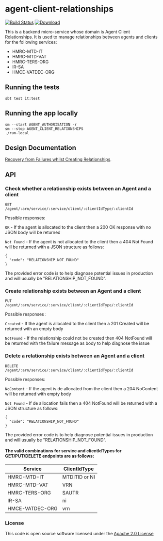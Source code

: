 # agent-client-relationships

[![Build Status](https://travis-ci.org/hmrc/agent-client-relationships.svg)](https://travis-ci.org/hmrc/agent-client-relationships) [ ![Download](https://api.bintray.com/packages/hmrc/releases/agent-client-relationships/images/download.svg) ](https://bintray.com/hmrc/releases/agent-client-relationships/_latestVersion)

This is a backend micro-service whose domain is Agent Client Relationships.
It is used to manage relationships between agents and clients for the following services:
 - HMRC-MTD-IT
 - HMRC-MTD-VAT
 - HMRC-TERS-ORG
 - IR-SA 
 - HMCE-VATDEC-ORG

## Running the tests

    sbt test it:test

## Running the app locally

    sm --start AGENT_AUTHORISATION -r
    sm --stop AGENT_CLIENT_RELATIONSHIPS
    ./run-local
    
## Design Documentation

[Recovery from Failures whilst Creating Relationships](docs/recovery.md).

## API

### Check whether a relationship exists between an Agent and a client
`GET              /agent/:arn/service/:service/client/:clientIdType/:clientId`

Possible responses:

`OK` - If the agent is allocated to the client then a 200 OK response with no JSON body will be returned 

`Not Found` - If the agent is not allocated to the client then a 404 Not Found will be returned with a JSON structure as follows:

    {
      "code": "RELATIONSHIP_NOT_FOUND"
    }

The provided error code is to help diagnose potential issues in production and will usually be "RELATIONSHIP_NOT_FOUND".

### Create relationship exists between an Agent and a client
`PUT              /agent/:arn/service/:service/client/:clientIdType/:clientId`

Possible responses :
 
 `Created` - If the agent is allocated to the client then a 201 Created will be returned with an empty body
 
 `NotFound` - If the relationship could not be created then 404 NotFound will be returned with the failure message 
 as body to help diagnose the issue
 
### Delete a relationship exists between an Agent and a client
`DELETE           /agent/:arn/service/:service/client/:clientIdType/:clientId`

Possible responses:

`NoContent` - If the agent is de allocated from the client then a 204 NoContent will be returned with empty body

`Not Found` - If de allocation fails then a 404 NotFound will be returned with a JSON structure as follows:

    {
      "code": "RELATIONSHIP_NOT_FOUND"
    }

The provided error code is to help diagnose potential issues in production and will usually be "RELATIONSHIP_NOT_FOUND". 

#### The valid combinations for service and clientIdTypes for GET/PUT/DELETE endpoints are as follows: 

 | Service         | ClientIdType |
 | -------------   | ------------ |
 | HMRC-MTD-IT     | MTDITID or NI|
 | HMRC-MTD-VAT    | VRN          |
 | HMRC-TERS-ORG   | SAUTR        |
 | IR-SA           | ni           |
 | HMCE-VATDEC-ORG | vrn          |
 
### License

This code is open source software licensed under the [Apache 2.0 License]("http://www.apache.org/licenses/LICENSE-2.0.html")

